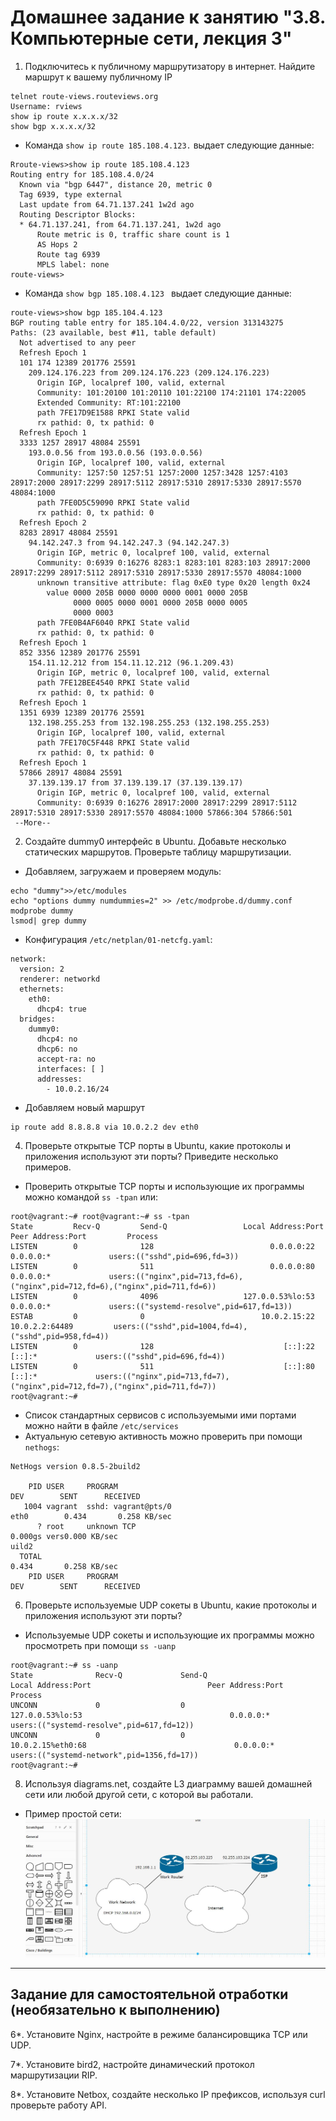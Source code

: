 # Домашнее задание к занятию "3.8. Компьютерные сети, лекция 3"

1. Подключитесь к публичному маршрутизатору в интернет. Найдите маршрут к вашему публичному IP
```
telnet route-views.routeviews.org
Username: rviews
show ip route x.x.x.x/32
show bgp x.x.x.x/32
```
* Команда `show ip route 185.108.4.123.` выдает следующие данные:</br>
```commandline
Rroute-views>show ip route 185.108.4.123
Routing entry for 185.108.4.0/24
  Known via "bgp 6447", distance 20, metric 0
  Tag 6939, type external
  Last update from 64.71.137.241 1w2d ago
  Routing Descriptor Blocks:
  * 64.71.137.241, from 64.71.137.241, 1w2d ago
      Route metric is 0, traffic share count is 1
      AS Hops 2
      Route tag 6939
      MPLS label: none
route-views>
```
* Команда `show bgp 185.108.4.123 ` выдает следующие данные: </br>
```commandline
route-views>show bgp 185.104.4.123
BGP routing table entry for 185.104.4.0/22, version 313143275
Paths: (23 available, best #11, table default)
  Not advertised to any peer
  Refresh Epoch 1
  101 174 12389 201776 25591
    209.124.176.223 from 209.124.176.223 (209.124.176.223)
      Origin IGP, localpref 100, valid, external
      Community: 101:20100 101:20110 101:22100 174:21101 174:22005
      Extended Community: RT:101:22100
      path 7FE17D9E1588 RPKI State valid
      rx pathid: 0, tx pathid: 0
  Refresh Epoch 1
  3333 1257 28917 48084 25591
    193.0.0.56 from 193.0.0.56 (193.0.0.56)
      Origin IGP, localpref 100, valid, external
      Community: 1257:50 1257:51 1257:2000 1257:3428 1257:4103 28917:2000 28917:2299 28917:5112 28917:5310 28917:5330 28917:5570 48084:1000
      path 7FE0D5C59090 RPKI State valid
      rx pathid: 0, tx pathid: 0
  Refresh Epoch 2
  8283 28917 48084 25591
    94.142.247.3 from 94.142.247.3 (94.142.247.3)
      Origin IGP, metric 0, localpref 100, valid, external
      Community: 0:6939 0:16276 8283:1 8283:101 8283:103 28917:2000 28917:2299 28917:5112 28917:5310 28917:5330 28917:5570 48084:1000
      unknown transitive attribute: flag 0xE0 type 0x20 length 0x24
        value 0000 205B 0000 0000 0000 0001 0000 205B
              0000 0005 0000 0001 0000 205B 0000 0005
              0000 0003
      path 7FE0B4AF6040 RPKI State valid
      rx pathid: 0, tx pathid: 0
  Refresh Epoch 1
  852 3356 12389 201776 25591
    154.11.12.212 from 154.11.12.212 (96.1.209.43)
      Origin IGP, metric 0, localpref 100, valid, external
      path 7FE12BEE4540 RPKI State valid
      rx pathid: 0, tx pathid: 0
  Refresh Epoch 1
  1351 6939 12389 201776 25591
    132.198.255.253 from 132.198.255.253 (132.198.255.253)
      Origin IGP, localpref 100, valid, external
      path 7FE170C5F448 RPKI State valid
      rx pathid: 0, tx pathid: 0
  Refresh Epoch 1
  57866 28917 48084 25591
    37.139.139.17 from 37.139.139.17 (37.139.139.17)
      Origin IGP, metric 0, localpref 100, valid, external
      Community: 0:6939 0:16276 28917:2000 28917:2299 28917:5112 28917:5310 28917:5330 28917:5570 48084:1000 57866:304 57866:501
 --More--
```
2. Создайте dummy0 интерфейс в Ubuntu. Добавьте несколько статических маршрутов. Проверьте таблицу маршрутизации.
* Добавляем, загружаем и проверяем модуль: </br>
```commandline
echo "dummy">>/etc/modules
echo "options dummy numdummies=2" >> /etc/modprobe.d/dummy.conf
modprobe dummy
lsmod| grep dummy
```
* Конфигурация `/etc/netplan/01-netcfg.yaml`:
```commandline
network:
  version: 2
  renderer: networkd
  ethernets:
    eth0:
      dhcp4: true
  bridges:
    dummy0:
      dhcp4: no
      dhcp6: no
      accept-ra: no
      interfaces: [ ]
      addresses:
        - 10.0.2.16/24
```
* Добавляем новый маршрут
```commandline
ip route add 8.8.8.8 via 10.0.2.2 dev eth0
```

4. Проверьте открытые TCP порты в Ubuntu, какие протоколы и приложения используют эти порты? Приведите несколько примеров.
* Проверить открытые TCP порты и использующие их программы можно командой `ss -tpan` или: </br>
```commandline
root@vagrant:~# root@vagrant:~# ss -tpan
State         Recv-Q         Send-Q                 Local Address:Port                 Peer Address:Port         Process
LISTEN        0              128                          0.0.0.0:22                        0.0.0.0:*             users:(("sshd",pid=696,fd=3))
LISTEN        0              511                          0.0.0.0:80                        0.0.0.0:*             users:(("nginx",pid=713,fd=6),("nginx",pid=712,fd=6),("nginx",pid=711,fd=6))
LISTEN        0              4096                   127.0.0.53%lo:53                        0.0.0.0:*             users:(("systemd-resolve",pid=617,fd=13))
ESTAB         0              0                          10.0.2.15:22                       10.0.2.2:64489         users:(("sshd",pid=1004,fd=4),("sshd",pid=958,fd=4))
LISTEN        0              128                             [::]:22                           [::]:*             users:(("sshd",pid=696,fd=4))
LISTEN        0              511                             [::]:80                           [::]:*             users:(("nginx",pid=713,fd=7),("nginx",pid=712,fd=7),("nginx",pid=711,fd=7))
root@vagrant:~#
```
* Список стандартных сервисов с используемыми ими портами можно найти в файле `/etc/services`
* Актуальную сетевую активность можно проверить при помощи `nethogs`: </br>
```commandline
NetHogs version 0.8.5-2build2

    PID USER     PROGRAM                                                     DEV        SENT      RECEIVED       
   1004 vagrant  sshd: vagrant@pts/0                                         eth0        0.434       0.258 KB/sec
      ? root     unknown TCP                                                             0.000gs vers0.000 KB/sec
uild2
  TOTAL                                                                                  0.434       0.258 KB/sec
    PID USER     PROGRAM                                                     DEV        SENT      RECEIVED       
```

6. Проверьте используемые UDP сокеты в Ubuntu, какие протоколы и приложения используют эти порты?
* Используемые UDP сокеты и использующие их программы можно просмотреть при помощи `ss -uanp`</br>
```commandline
root@vagrant:~# ss -uanp
State              Recv-Q             Send-Q                          Local Address:Port                          Peer Address:Port             Process
UNCONN             0                  0                               127.0.0.53%lo:53                                 0.0.0.0:*                 users:(("systemd-resolve",pid=617,fd=12))
UNCONN             0                  0                              10.0.2.15%eth0:68                                 0.0.0.0:*                 users:(("systemd-network",pid=1356,fd=17))
root@vagrant:~#
```
8. Используя diagrams.net, создайте L3 диаграмму вашей домашней сети или любой другой сети, с которой вы работали. 
* Пример простой сети: </br>
![diagram](img/diagram.JPG)
 ---
## Задание для самостоятельной отработки (необязательно к выполнению)

6*. Установите Nginx, настройте в режиме балансировщика TCP или UDP.

7*. Установите bird2, настройте динамический протокол маршрутизации RIP.

8*. Установите Netbox, создайте несколько IP префиксов, используя curl проверьте работу API.

